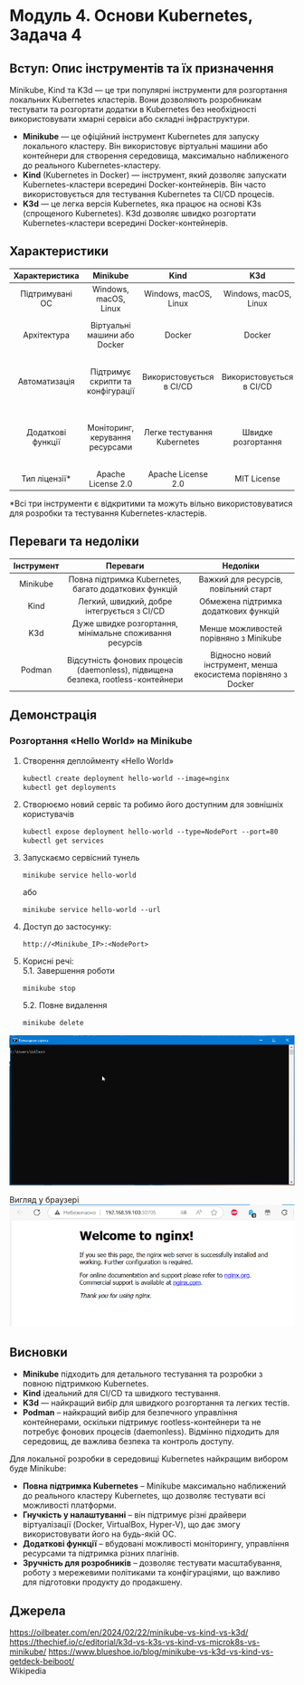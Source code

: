 # Модуль 4. Основи Kubernetes, Задача 4

## Вступ: Опис інструментів та їх призначення
Minikube, Kind та K3d — це три популярні інструменти для розгортання локальних Kubernetes кластерів. Вони дозволяють розробникам тестувати та розгортати додатки в Kubernetes без необхідності використовувати хмарні сервіси або складні інфраструктури.  
* **Minikube** — це офіційний інструмент Kubernetes для запуску локального кластеру. Він використовує віртуальні машини або контейнери для створення середовища, максимально наближеного до реального Kubernetes-кластеру.
* **Kind** (Kubernetes in Docker) — інструмент, який дозволяє запускати Kubernetes-кластери всередині Docker-контейнерів. Він часто використовується для тестування Kubernetes та CI/CD процесів.
* **K3d** — це легка версія Kubernetes, яка працює на основі K3s (спрощеного Kubernetes). K3d дозволяє швидко розгортати Kubernetes-кластери всередині Docker-контейнерів.

## Характеристики

| Характеристика | Minikube | Kind | K3d | Podman |
|:-:|:-:|:-:|:-:|:-:|
| Підтримувані ОС | Windows, macOS, Linux | Windows, macOS, Linux | Windows, macOS, Linux | Linux, Windows (через WSL) |
| Архітектура | Віртуальні машини або Docker | Docker | Docker | Daemonless (без фонових процесів) |
| Автоматизація | Підтримує скрипти та конфігурації | Використовується в CI/CD | Використовується в CI/CD | Інтеграція з SystemD, підтримка Kubernetes YAML |
| Додаткові функції | Моніторинг, керування ресурсами | Легке тестування Kubernetes | Швидке розгортання | Підтримка rootless-контейнерів, генерація Kubernetes YAML |
| Тип ліцензії* | Apache License 2.0 | Apache License 2.0 | MIT License | Apache License 2.0  |

*Всі три інструменти є відкритими та можуть вільно використовуватися для розробки та тестування Kubernetes-кластерів.  
## Переваги та недоліки
| Інструмент | Переваги | Недоліки |
|:-:|:-:|:-:|
| Minikube | Повна підтримка Kubernetes, багато додаткових функцій | Важкий для ресурсів, повільний старт |
| Kind | Легкий, швидкий, добре інтегрується з CI/CD | Обмежена підтримка додаткових функцій |
| K3d | Дуже швидке розгортання, мінімальне споживання ресурсів | Менше можливостей порівняно з Minikube |
| Podman | Відсутність фонових процесів (daemonless), підвищена безпека, rootless-контейнери | Відносно новий інструмент, менша екосистема порівняно з Docker |

## Демонстрація
### Розгортання «Hello World» на Minikube
1. Створення деплойменту «Hello World»
    ```
    kubectl create deployment hello-world --image=nginx
    kubectl get deployments
    ```
2. Створюємо новий сервіс та робимо його доступним для зовнішніх користувачів
    ```
    kubectl expose deployment hello-world --type=NodePort --port=80
    kubectl get services
    ```
3. Запускаємо сервісний тунель
    ```
    minikube service hello-world
    ```
    або
    ```
    minikube service hello-world --url
    ```
4.	Доступ до застосунку:
    ```
    http://<Minikube_IP>:<NodePort>
    ```
5. Корисні речі:  
    5.1. Завершення роботи
    ```bash
    minikube stop
    ```
    5.2. Повне видалення
    ```bash
    minikube delete
    ```
![Демонстрація](demo.gif)

Вигляд у браузері  
![Сторінка браузера](browser.png)

## Висновки
* **Minikube** підходить для детального тестування та розробки з повною підтримкою Kubernetes.
* **Kind** ідеальний для CI/CD та швидкого тестування.
* **K3d** — найкращий вибір для швидкого розгортання та легких тестів.
* **Podman** – найкращий вибір для безпечного управління контейнерами, оскільки підтримує rootless-контейнери та не потребує фонових процесів (daemonless). Відмінно підходить для середовищ, де важлива безпека та контроль доступу.

Для локальної розробки в середовищі Kubernetes найкращим вибором буде Minikube:
* **Повна підтримка Kubernetes** – Minikube максимально наближений до реального кластеру Kubernetes, що дозволяє тестувати всі можливості платформи.
* **Гнучкість у налаштуванні** – він підтримує різні драйвери віртуалізації (Docker, VirtualBox, Hyper-V), що дає змогу використовувати його на будь-якій ОС.
* **Додаткові функції** – вбудовані можливості моніторингу, управління ресурсами та підтримка різних плагінів.
* **Зручність для розробників** – дозволяє тестувати масштабування, роботу з мережевими політиками та конфігураціями, що важливо для підготовки продукту до продакшену.

## Джерела
https://oilbeater.com/en/2024/02/22/minikube-vs-kind-vs-k3d/
https://thechief.io/c/editorial/k3d-vs-k3s-vs-kind-vs-microk8s-vs-minikube/
https://www.blueshoe.io/blog/minikube-vs-k3d-vs-kind-vs-getdeck-beiboot/  
Wikipedia
